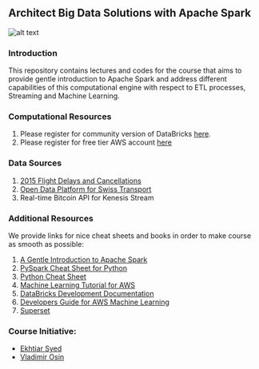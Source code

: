 ## Architect Big Data Solutions with Apache Spark

![alt text](https://www.computing.co.uk/w-images/cc6f36ae-ffb1-4271-8847-725556046f5c/0/apachesparklogo-580x358.png)

### Introduction 

This repository contains lectures and codes for the course that aims to provide 
gentle introduction to Apache Spark and address different capabilities of this computational 
engine with respect to ETL processes, Streaming and Machine Learning.

### Computational Resources

1. Please register for community version of DataBricks [here](https://databricks.com/try-databricks).
2. Please register for free tier AWS account [here](https://aws.amazon.com/free/)

### Data Sources

1. [2015 Flight Delays and Cancellations](https://www.kaggle.com/usdot/flight-delays)
2. [Open Data Platform for Swiss Transport](https://opentransportdata.swiss/de/dataset/istdaten)
3. Real-time Bitcoin API for Kenesis Stream

### Additional Resources

We provide links for nice cheat sheets and books in order to make course as smooth as possible:

1. [A Gentle Introduction to Apache Spark](Resources/A_Gentle_Introduction_to_Apache_Spark.pdf)
2. [PySpark Cheat Sheet for Python](Resources/PySpark_Cheat_Sheet_for_Python.pdf)
3. [Python Cheat Sheet](Resources/Python_Cheat_Sheet.pdf)
4. [Machine Learning Tutorial for AWS](https://docs.aws.amazon.com/machine-learning/latest/dg/tutorial.html?icmpid=docs_machinelearning_console)
5. [DataBricks Development Documentation](https://docs.databricks.com/index.html)
6. [Developers Guide for AWS Machine Learning](https://docs.aws.amazon.com/machine-learning/latest/dg/what-is-amazon-machine-learning.html)
7. [Superset](https://superset.incubator.apache.org/)

### Course Initiative: 

* [Ekhtiar Syed](https://www.linkedin.com/in/ekhtiar/)
* [Vladimir Osin](https://www.linkedin.com/in/vosin/) 